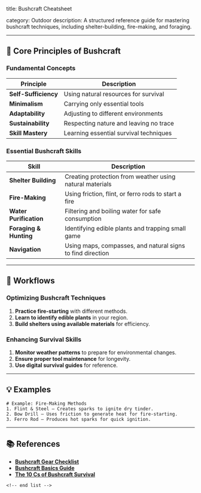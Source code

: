 title: Bushcraft Cheatsheet

category: Outdoor
description: A structured reference guide for mastering bushcraft techniques, including shelter-building, fire-making, and foraging.

---

## 🌲 **Core Principles of Bushcraft**

### **Fundamental Concepts**

| Principle                  | Description                            |
| -------------------------- | -------------------------------------- |
| **Self-Sufficiency** | Using natural resources for survival   |
| **Minimalism**       | Carrying only essential tools          |
| **Adaptability**     | Adjusting to different environments    |
| **Sustainability**   | Respecting nature and leaving no trace |
| **Skill Mastery**    | Learning essential survival techniques |

### **Essential Bushcraft Skills**

| Skill                        | Description                                                |
| ---------------------------- | ---------------------------------------------------------- |
| **Shelter Building**   | Creating protection from weather using natural materials   |
| **Fire-Making**        | Using friction, flint, or ferro rods to start a fire       |
| **Water Purification** | Filtering and boiling water for safe consumption           |
| **Foraging & Hunting** | Identifying edible plants and trapping small game          |
| **Navigation**         | Using maps, compasses, and natural signs to find direction |

---

## 🔄 **Workflows**

### **Optimizing Bushcraft Techniques**

1. **Practice fire-starting** with different methods.
2. **Learn to identify edible plants** in your region.
3. **Build shelters using available materials** for efficiency.

### **Enhancing Survival Skills**

1. **Monitor weather patterns** to prepare for environmental changes.
2. **Ensure proper tool maintenance** for longevity.
3. **Use digital survival guides** for reference.

---

## 💡 **Examples**

```plaintext
# Example: Fire-Making Methods
1. Flint & Steel – Creates sparks to ignite dry tinder.  
2. Bow Drill – Uses friction to generate heat for fire-starting.  
3. Ferro Rod – Produces hot sparks for quick ignition.  
```

---

## 📚 **References**

- **[Bushcraft Gear Checklist](https://www.awesomeaxes.com/bushcraft-gear-list/)**
- **[Bushcraft Basics Guide](https://www.bushcraftbasecamp.com/bushcraft/bushcrafting-101/get-started-with-bushcraft/)**
- **[The 10 Cs of Bushcraft Survival](https://nl.pinterest.com/pin/297237644151641279/)**

```
<!-- end list -->
```